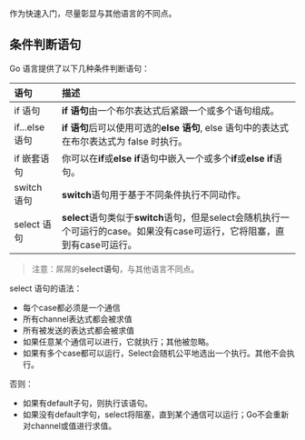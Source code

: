 作为快速入门，尽量彰显与其他语言的不同点。

## 条件判断语句

Go 语言提供了以下几种条件判断语句：

| 语句 | 描述 |
| :--- | :--- |
| if 语句 | **if 语句**由一个布尔表达式后紧跟一个或多个语句组成。 |
| if...else 语句 | **if 语句**后可以使用可选的**else 语句**, else 语句中的表达式在布尔表达式为 false 时执行。 |
| if 嵌套语句 | 你可以在**if**或**else if**语句中嵌入一个或多个**if**或**else if**语句。 |
| switch 语句 | **switch**语句用于基于不同条件执行不同动作。 |
| select 语句 | **select**语句类似于**switch**语句，但是select会随机执行一个可运行的case。如果没有case可运行，它将阻塞，直到有case可运行。 |

> 注意：屌屌的**select语句**，与其他语言不同点。

select 语句的语法：

* 每个case都必须是一个通信
* 所有channel表达式都会被求值
* 所有被发送的表达式都会被求值
* 如果任意某个通信可以进行，它就执行；其他被忽略。
* 如果有多个case都可以运行，Select会随机公平地选出一个执行。其他不会执行。

否则：

* 如果有default子句，则执行该语句。
* 如果没有default字句，select将阻塞，直到某个通信可以运行；Go不会重新对channel或值进行求值。



